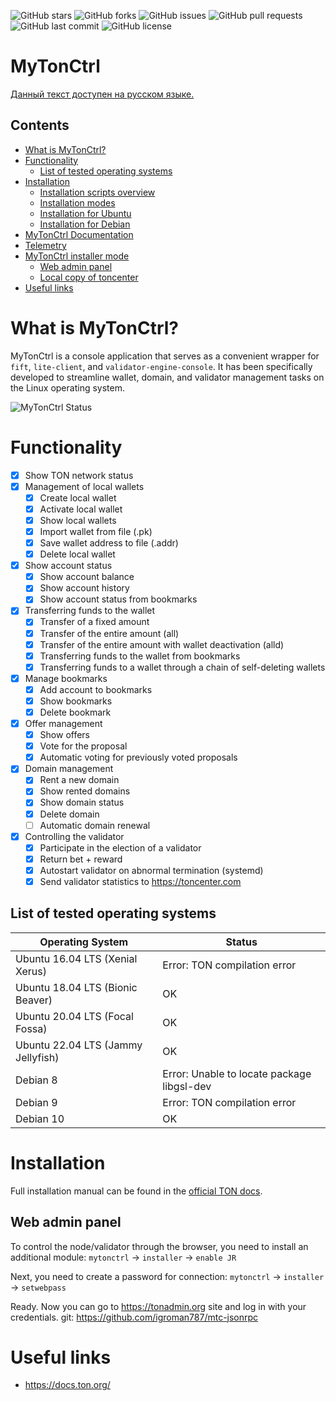 ![GitHub stars](https://img.shields.io/github/stars/ton-blockchain/mytonctrl?style=flat-square&logo=github) ![GitHub forks](https://img.shields.io/github/forks/ton-blockchain/mytonctrl?style=flat-square&logo=github) ![GitHub issues](https://img.shields.io/github/issues/ton-blockchain/mytonctrl?style=flat-square&logo=github) ![GitHub pull requests](https://img.shields.io/github/issues-pr/ton-blockchain/mytonctrl?style=flat-square&logo=github) ![GitHub last commit](https://img.shields.io/github/last-commit/ton-blockchain/mytonctrl?style=flat-square&logo=github) ![GitHub license](https://img.shields.io/github/license/ton-blockchain/mytonctrl?style=flat-square&logo=github)

<!-- omit from toc --> 

# MyTonCtrl

[Данный текст доступен на русском языке.](README.Ru.md)

<!-- omit from toc --> 

## Contents

- [What is MyTonCtrl?](#what-is-myttonctrl)
- [Functionality](#functionality)
    - [List of tested operating systems](#list-of-tested-operating-systems)
- [Installation](#installation)
    - [Installation scripts overview](#installation-scripts-overview)
    - [Installation modes](#installation-modes)
    - [Installation for Ubuntu](#installation-for-ubuntu)
    - [Installation for Debian](#installation-for-debian)
- [MyTonCtrl Documentation](#mytonctrl-documentation)
- [Telemetry](#telemetry)
- [MyTonCtrl installer mode](#mytonctrl-installer-mode)
    - [Web admin panel](#web-admin-panel)
    - [Local copy of toncenter](#local-copy-of-toncenter)
- [Useful links](#useful-links)

# What is MyTonCtrl?

MyTonCtrl is a console application that serves as a convenient wrapper for `fift`, `lite-client`,
and `validator-engine-console`. It has been specifically developed to streamline wallet, domain, and validator
management tasks on the Linux operating system.

![MyTonCtrl Status](screens/mytonctrl-status.png)

# Functionality

- [x] Show TON network status
- [x] Management of local wallets
    - [x] Create local wallet
    - [x] Activate local wallet
    - [x] Show local wallets
    - [x] Import wallet from file (.pk)
    - [x] Save wallet address to file (.addr)
    - [x] Delete local wallet
- [x] Show account status
    - [x] Show account balance
    - [x] Show account history
    - [x] Show account status from bookmarks
- [x] Transferring funds to the wallet
    - [x] Transfer of a fixed amount
    - [x] Transfer of the entire amount (all)
    - [x] Transfer of the entire amount with wallet deactivation (alld)
    - [x] Transferring funds to the wallet from bookmarks
    - [x] Transferring funds to a wallet through a chain of self-deleting wallets
- [x] Manage bookmarks
    - [x] Add account to bookmarks
    - [x] Show bookmarks
    - [x] Delete bookmark
- [x] Offer management
    - [x] Show offers
    - [x] Vote for the proposal
    - [x] Automatic voting for previously voted proposals
- [x] Domain management
    - [x] Rent a new domain
    - [x] Show rented domains
    - [x] Show domain status
    - [x] Delete domain
    - [ ] Automatic domain renewal
- [x] Controlling the validator
    - [x] Participate in the election of a validator
    - [x] Return bet + reward
    - [x] Autostart validator on abnormal termination (systemd)
    - [x] Send validator statistics to https://toncenter.com

## List of tested operating systems

| Operating System                   | Status                                     |
|------------------------------------|--------------------------------------------|
| Ubuntu 16.04 LTS (Xenial Xerus)    | Error: TON compilation error               |
| Ubuntu 18.04 LTS (Bionic Beaver)   | OK                                         |
| Ubuntu 20.04 LTS (Focal Fossa)     | OK                                         |
| Ubuntu 22.04 LTS (Jammy Jellyfish) | OK                                         |
| Debian 8                           | Error: Unable to locate package libgsl-dev |
| Debian 9                           | Error: TON compilation error               |
| Debian 10                          | OK                                         |

# Installation

Full installation manual can be found in the [official TON docs](http://docs.ton.org/participate/run-nodes/full-node).

## Web admin panel

To control the node/validator through the browser, you need to install an additional module:
`mytonctrl` -> `installer` -> `enable JR`

Next, you need to create a password for connection:
`mytonctrl` -> `installer` -> `setwebpass`

Ready. Now you can go to https://tonadmin.org site and log in with your credentials.
git: https://github.com/igroman787/mtc-jsonrpc

# Useful links

* https://docs.ton.org/
